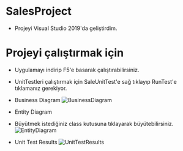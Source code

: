 # SalesProject

- Projeyi Visual Studio 2019'da geliştirdim.

# Projeyi çalıştırmak için
- Uygulamayı indirip F5'e basarak çalıştırabilirsiniz.
- UnitTestleri çalıştırmak için SaleUnitTest'e sağ tıklayıp RunTest'e tıklamanız gerekiyor.


- Business Diagram
![BusinessDiagram](https://imgyukle.com/f/2022/04/09/RofBJG.png)
- Entity Diagram
- Büyütmek istediğiniz class kutusuna tıklayarak büyütebilirsiniz.
![EntityDiagram](https://imgyukle.com/f/2022/04/09/Ro0ctf.png)
- Unit Test Results
![UnitTestResults](https://imgyukle.com/f/2022/04/09/Row341.png)



